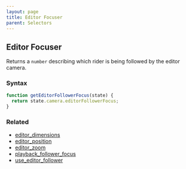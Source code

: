 ```yaml
---
layout: page
title: Editor Focuser
parent: Selectors
---
```


## Editor Focuser

Returns a `number` describing which rider is being followed by the editor camera.

### Syntax

```js
function getEditorFollowerFocus(state) {
  return state.camera.editorFollowerFocus;
}
```

### Related

- [editor_dimensions](./editor_dimensions.md)
- [editor_position](./editor_position.md)
- [editor_zoom](./editor_zoom.md)
- [playback_follower_focus](./playback_follower_focus.md)
- [use_editor_follower](./use_editor_follower.md)
